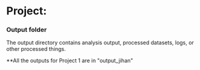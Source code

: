 # Project: 
### Output folder

The output directory contains analysis output, processed datasets, logs, or other processed things.

**All the outputs for Project 1 are in "output_jihan"
